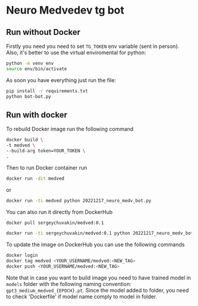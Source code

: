 # Neuro Medvedev tg bot

## Run without Docker

Firstly you need you need to set `TG_TOKEN` env variable  (sent in person).
Also, it's better to use the virtual enviromental for python:

```bash
python -m venv env
source env/bin/activate
```
As soon you have everything just run the file:

```bash 
pip install -r requirements.txt
python bot-bot.py
```
## Run with docker
To rebuild Docker image run the following command

```bash
docker build \
-t medved \
--build-arg token=YOUR_TOKEN \
.
```

Then to run Docker container run 

```bash
docker run -dit medved 
```

or 

```bash
docker run -ti medved python 20221217_neuro_medv_bot.py
```

You can also run it directly from DockerHub

```bash 
docker pull sergeychuvakin/medved:0.1

docker run -ti sergeychuvakin/medved:0.1 python 20221217_neuro_medv_bot.py
```

To update the image on DockerHub you can use the following commands

```bash 
docker login
docker tag medved <YOUR_USERNAME/medved:<NEW_TAG>
docker push <YOUR_USERNAME/medved:<NEW_TAG>
```


Note that in case you want to build image you need to have trained model in `models` folder with the following naming convention: `gpt3_medium_medved_{EPOCH}.pt`. Since the model added to folder, you need to check 'Dockerfile' if model name comply to model in folder. 